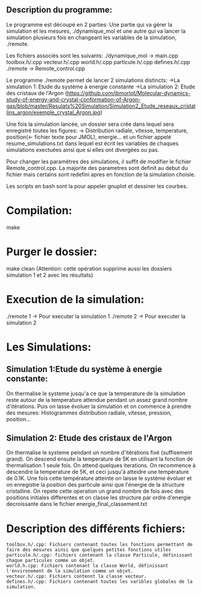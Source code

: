 ## Description du programme:
Le programme est découpé en 2 parties: Une partie qui va gérer la simulation et les mesures, ./dynamique_mol et une autre qui va lancer la simulation plusieurs fois en changeant les variables de la simulation, ./remote.

Les fichiers associés sont les suivants:
./dynamique_mol -> main.cpp toolbox.h/.cpp vecteur.h/.cpp world.h/.cpp  particule.h/.cpp defines.h/.cpp
./remote -> Remote_control.cpp

Le programme ./remote permet de lancer 2 simulations distincts:
->La simulation 1: Etude du système à energie constante
->La simulation 2: Etude des cristaux de l'Argon (<a href="Crystal structure image">https://github.com/jbmorlot/Molecular-dynamics-study-of-energy-and-crystal-conformation-of-Argon-gas/blob/master/Resulats%20Simulation/Simulation2_Etude_reseaux_cristallins_argon/exemple_crystal_Argon.jpg</a>)

Une fois la simulation lancée, un dossier sera crée dans lequel sera enregistré toutes les figures:
-> Distribution radiale, vitesse, temperature, position(<- fichier texte pour JMOL), energie... et un fichier appelé resume_simulations.txt dans lequel est écrit les variables de chaques simulations exectuées ainsi que si elles ont divergées ou pas.

Pour changer les paramètres des simulations, il suffit de modifier le fichier Remote_control.cpp. La majorite des parametres sont definit au debut du fichier mais certains sont redefini apres en fonction de la simulation choisie.

Les scripts en bash sont la pour appeler gnuplot et dessiner les courbes.

# Compilation: 
make

# Purger le dossier:
make clean  (Attention: cette opération supprime aussi les dossiers simulation 1 et 2 avec les résultats)

# Execution de la simulation:
./remote 1 -> Pour executer la simulation 1
./remote 2 -> Pour executer la simulation 2

# Les Simulations:
## Simulation 1:Etude du système à energie constante:
On thermalise le systeme jusqu'a ce que la temperature de la simulation reste autour de la temperature attendue pendant un assez grand 
nombre d'itérations.
Puis on lasse évoluer la simulation et on commence à prendre des mesures: Histogrammes distribution radiale, vitesse, pression, position...

## Simulation 2: Etude des cristaux de l'Argon
On thermalise le systeme pendant un nombre d'itérations fixé (suffisement grand).
On descend ensuite la temperature de 5K en utilisant la fonction de thermalisation 1 seule fois. On attend quelques iterations.
On recommence à descendre la temperature de 5K, et ceci jusqu'à atteidre une température de 0.1K.
Une fois cette température atteinte on laisse le système évoluer et on enregistre la position des particule ainsi que l'énergie de la structure cristalline.
On repete cette operation un grand nombre de fois avec des positions initiales differentes et on classe les structure par ordre d'energie decroissante dans le fichier energie_final_classement.txt

# Description des différents fichiers:
	toolbox.h/.cpp: Fichiers contenant toutes les fonctions permettant de faire des mesures ainsi que quelques petites fonctions utiles
	particule.h/.cpp: fichiers contenant la classe Particule, définissant chaque particules comme un objet.
	world.h.cpp: Fichiers contenant la classe World, définissant l'environement de la simulation comme un objet.
	vecteur.h/.cpp: Fichiers contennt la classe vecteur.
	defines.h/.cpp: Fichiers contenant toutes les varibles globales de la simulation.



